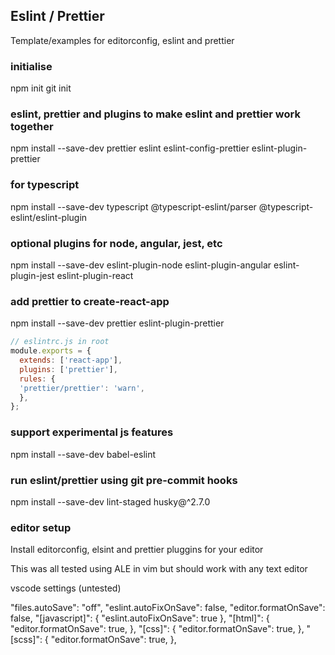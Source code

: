 ## Eslint / Prettier

Template/examples for editorconfig, eslint and prettier

### initialise
npm init
git init

### eslint, prettier and plugins to make eslint and prettier work together
npm install --save-dev prettier eslint eslint-config-prettier eslint-plugin-prettier

### for typescript
npm install --save-dev typescript @typescript-eslint/parser @typescript-eslint/eslint-plugin

### optional plugins for node, angular, jest, etc
npm install --save-dev eslint-plugin-node eslint-plugin-angular eslint-plugin-jest eslint-plugin-react

### add prettier to create-react-app
npm install --save-dev prettier eslint-plugin-prettier

``` javascript
// eslintrc.js in root
module.exports = {
  extends: ['react-app'],
  plugins: ['prettier'],
  rules: {
  'prettier/prettier': 'warn',
  },
};
```

### support experimental js features
npm install --save-dev babel-eslint

### run eslint/prettier using git pre-commit hooks
npm install --save-dev lint-staged husky@^2.7.0

### editor setup
Install editorconfig, elsint and prettier pluggins for your editor

This was all tested using ALE in vim but should work with any text editor

vscode settings (untested)

"files.autoSave": "off",
"eslint.autoFixOnSave": false,
"editor.formatOnSave": false,
"[javascript]": {
  "eslint.autoFixOnSave": true
},
"[html]": {
  "editor.formatOnSave": true,
},
"[css]": {
  "editor.formatOnSave": true,
},
"[scss]": {
  "editor.formatOnSave": true,
},
